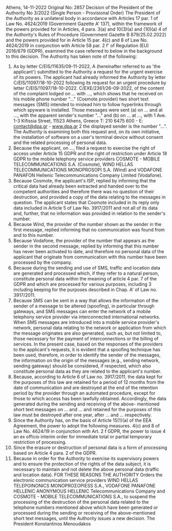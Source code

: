Athens, 14-11-2022
Original No: 2857
Decision of the President of the Authority No
3/2022
(Single Person - Provisional Order)
The President of the Authority as a unilateral body in accordance with Articles 17 par. 1
of Law No. 4624/2019 (Government Gazette A' 137), within the framework of the
powers provided for in Articles,
4 para. 3(a) and 10(3)(a) and (10)(a) 4 of the Authority's Rules of Procedure
(Government Gazette B 879/25.02.2022) and the powers provided for in Article 15 par.
4(c) and 8 of Law No. 4624/2019 in conjunction with Article 58 par. 2 f' of Regulation
(EU) 2016/679 (GDPR), examined the case referred to below in the background to this
decision.
The Authority has taken note of the following:
1. As by letter C/EIS/11635/09-11-2022, A (hereinafter referred to as 'the applicant')
submitted to the Authority a request for the urgent exercise of its powers. The
applicant had already informed the Authority by letter C/EIS/11097/18-10-2022
following its request for an urgent procedure by letter C/EIS/11097/18-10-2022.
C/EXE/2361/26-09-2022, of the content of the complaint lodged on ... with ..., which
shows that he received on his mobile phone number "..." (Cosmote provider) two
short text messages (SMS) intended to mislead him to follow hyperlinks through
which spyware is installed. Those messages were sent (a) on ... and at ..., with the
apparent sender's number "..." and (b) on ... at ..., with
1
Ave. 1-3 Kifissia Street, 11523 Athens, Greece
T: 210 6475 600 - E: contact@dpa.gr - www.dpa.gr
2
the displayed sender is the number "...". The Authority is examining both this request
and, on its own initiative, the installation of software on a user's terminal device
without consent and the related processing of personal data.
2. Because the applicant, on ..., filed a request to exercise the right of access under
Article 15 GDPR and the right of restriction under Article 18 GDPR to the mobile
telephony service providers COSMOTE - MOBILE TELECOMMUNICATIONS S.A.
(Cosmote), WIND HELLAS TELECOMMUNICATIONS
MONOPROSOPI S.A. (Wind) and VODAFONE PANAFON Hellenic Telecommunications
Company Limited (Vodafone).
3. Because Cosmote, the applicant's ISP, replied by informing that the critical data had
already been extracted and handed over to the competent authorities and therefore
there was no question of their destruction, and provided a copy of the data relating
to the messages in question. The applicant states that Cosmote included in its reply
only data included in Article 5 of Law No. 3917/2011 and not all of its data and,
further, that no information was provided in relation to the sender's number.
4. Because Wind, the provider of the number shown as the sender in the first message,
replied informing that no communication was found from and to this number.
5. Because Vodafone, the provider of the number that appears as the sender in the
second message, replied by informing that this number has never been activated to
date, and therefore no personal data of the applicant that originate from
communication with this number have been processed by the company.
6. Because during the sending and use of SMS, traffic and location data are generated
and processed which, if they refer to a natural person, constitute personal data
within the meaning of article 4 par. 7 of the GDPR and which are processed for
various purposes, including
3
including keeping for the purposes described in Chap. A' of Law no. 3917/2011.
7. Because SMS can be sent in a way that allows the information of the sender of a
message to be altered (spoofing), in particular through gateways, and SMS messages
can enter the network of a mobile telephony service provider via interconnected
international networks. When SMS messages are introduced into a mobile service
provider's network, personal data relating to the network or application from which
the message originates are also generated, such as, but not limited to, those
necessary for the payment of interconnections or the billing of services. In the
present case, based on the responses of the providers to the applicant's requests, it is
evident that a spoofing technique has been used, therefore, in order to identify the
sender of the messages, the information on the origin of the messages (e.g., sending
network, sending gateway) should be considered, if respected, which also constitute
personal data as they are related to the applicant's number.
8. Because, according to Article 6 of Law no. 3917/2011, the data kept for the purposes
of this law are retained for a period of 12 months from the date of communication
and are destroyed at the end of the retention period by the provider through an
automated procedure, except for those to which access has been lawfully obtained.
Accordingly, the data generated during the sending and receiving of the above-
mentioned short text messages on ... and ... and retained for the purposes of this law
must be destroyed after one year, after ... and ... respectively.
9. Since the Authority has, on the basis of Article 15(1)(a) of the EEA Agreement, the
power to adopt the following measures. 4(c) and 8 of Law No. 4624/19 in conjunction
with Art. 2 f GDPR, the power to issue
4
an ex officio interim order for immediate total or partial temporary restriction of
processing.
10. Since the erasure or destruction of personal data is a form of processing based
on Article 4 para. 2 of the GDPR.
11. Because in order for the Authority to exercise its supervisory powers and to
ensure the protection of the rights of the data subject, it is necessary to maintain and
not delete the above personal data (traffic and location data).
FOR THESE REASONS THE
AUTHORITY
Orders the electronic communication service providers WIND HELLAS TELEPOINONICS
MONOPROΣOPIESS S.A., VODAFONE PANAFONE HELLENIC ANONYMOUS HELLENIC
Telecommunications Company and COSMOTE - MOBILE TELECOMMUNICATIONS S.A., to
suspend the processing of the destruction of the personal data related to the telephone
numbers mentioned above which have been generated or processed during the sending
or receiving of the above-mentioned short text messages, until the Authority issues a
new decision.
The President
Konstantinos Menoudakos
